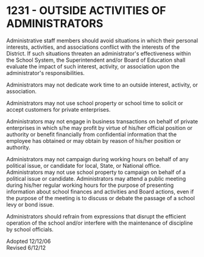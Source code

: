 1231 - OUTSIDE ACTIVITIES OF ADMINISTRATORS
===========================================

Administrative staff members should avoid situations in which their
personal interests, activities, and associations conflict with the
interests of the District. If such situations threaten an
administrator's effectiveness within the School System, the
Superintendent and/or Board of Education shall evaluate the impact of
such interest, activity, or association upon the administrator's
responsibilities.

Administrators may not dedicate work time to an outside interest,
activity, or association.

Administrators may not use school property or school time to solicit or
accept customers for private enterprises.

Administrators may not engage in business transactions on behalf of
private enterprises in which s/he may profit by virtue of his/her
official position or authority or benefit financially from confidential
information that the employee has obtained or may obtain by reason of
his/her position or authority.

Administrators may not campaign during working hours on behalf of any
political issue, or candidate for local, State, or National office.
Administrators may not use school property to campaign on behalf of a
political issue or candidate. Administrators may attend a public meeting
during his/her regular working hours for the purpose of presenting
information about school finances and activities and Board actions, even
if the purpose of the meeting is to discuss or debate the passage of a
school levy or bond issue.

Administrators should refrain from expressions that disrupt the
efficient operation of the school and/or interfere with the maintenance
of discipline by school officials.

Adopted 12/12/06\
 Revised 6/12/12
